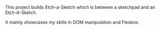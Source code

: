 This project builds Etch-a-Sketch which is between a sketchpad and an Etch-A-Sketch.

It mainly showcases my skills in DOM manipulation and Flexbox.
